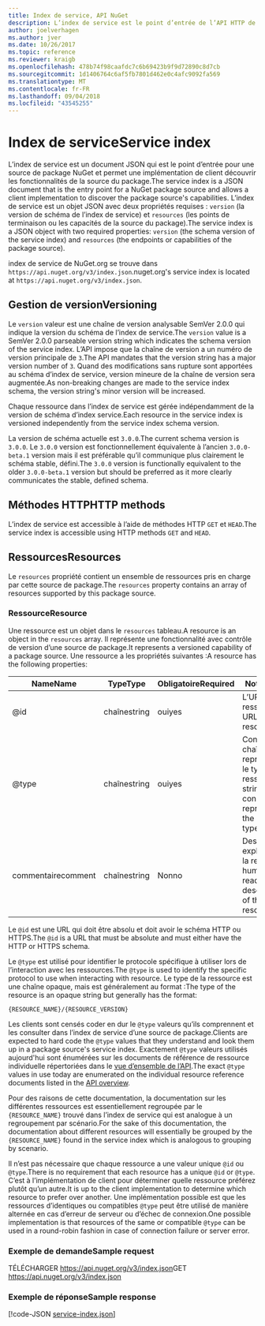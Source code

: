 ```yaml
---
title: Index de service, API NuGet
description: L’index de service est le point d’entrée de l’API HTTP de NuGet et énumère les fonctionnalités du serveur.
author: joelverhagen
ms.author: jver
ms.date: 10/26/2017
ms.topic: reference
ms.reviewer: kraigb
ms.openlocfilehash: 478b74f98caafdc7c6b69423b9f9d72890c8d7cb
ms.sourcegitcommit: 1d1406764c6af5fb7801d462e0c4afc9092fa569
ms.translationtype: MT
ms.contentlocale: fr-FR
ms.lasthandoff: 09/04/2018
ms.locfileid: "43545255"
---
```

# <a name="service-index"></a><span data-ttu-id="27ac0-103">Index de service</span><span class="sxs-lookup"><span data-stu-id="27ac0-103">Service index</span></span>

<span data-ttu-id="27ac0-104">L’index de service est un document JSON qui est le point d’entrée pour une source de package NuGet et permet une implémentation de client découvrir les fonctionnalités de la source du package.</span><span class="sxs-lookup"><span data-stu-id="27ac0-104">The service index is a JSON document that is the entry point for a NuGet package source and allows a client implementation to discover the package source's capabilities.</span></span> <span data-ttu-id="27ac0-105">L’index de service est un objet JSON avec deux propriétés requises : `version` (la version de schéma de l’index de service) et `resources` (les points de terminaison ou les capacités de la source du package).</span><span class="sxs-lookup"><span data-stu-id="27ac0-105">The service index is a JSON object with two required properties: `version` (the schema version of the service index) and `resources`  (the endpoints or capabilities of the package source).</span></span>

<span data-ttu-id="27ac0-106">index de service de NuGet.org se trouve dans `https://api.nuget.org/v3/index.json`.</span><span class="sxs-lookup"><span data-stu-id="27ac0-106">nuget.org's service index is located at `https://api.nuget.org/v3/index.json`.</span></span>

## <a name="versioning"></a><span data-ttu-id="27ac0-107">Gestion de version</span><span class="sxs-lookup"><span data-stu-id="27ac0-107">Versioning</span></span>

<span data-ttu-id="27ac0-108">Le `version` valeur est une chaîne de version analysable SemVer 2.0.0 qui indique la version du schéma de l’index de service.</span><span class="sxs-lookup"><span data-stu-id="27ac0-108">The `version` value is a SemVer 2.0.0 parseable version string which indicates the schema version of the service index.</span></span> <span data-ttu-id="27ac0-109">L’API impose que la chaîne de version a un numéro de version principale de `3`.</span><span class="sxs-lookup"><span data-stu-id="27ac0-109">The API mandates that the version string has a major version number of `3`.</span></span> <span data-ttu-id="27ac0-110">Quand des modifications sans rupture sont apportées au schéma d’index de service, version mineure de la chaîne de version sera augmentée.</span><span class="sxs-lookup"><span data-stu-id="27ac0-110">As non-breaking changes are made to the service index schema, the version string's minor version will be increased.</span></span>

<span data-ttu-id="27ac0-111">Chaque ressource dans l’index de service est gérée indépendamment de la version de schéma d’index service.</span><span class="sxs-lookup"><span data-stu-id="27ac0-111">Each resource in the service index is versioned independently from the service index schema version.</span></span>

<span data-ttu-id="27ac0-112">La version de schéma actuelle est `3.0.0`.</span><span class="sxs-lookup"><span data-stu-id="27ac0-112">The current schema version is `3.0.0`.</span></span> <span data-ttu-id="27ac0-113">Le `3.0.0` version est fonctionnellement équivalente à l’ancien `3.0.0-beta.1` version mais il est préférable qu’il communique plus clairement le schéma stable, défini.</span><span class="sxs-lookup"><span data-stu-id="27ac0-113">The `3.0.0` version is functionally equivalent to the older `3.0.0-beta.1` version but should be preferred as it more clearly communicates the stable, defined schema.</span></span>

## <a name="http-methods"></a><span data-ttu-id="27ac0-114">Méthodes HTTP</span><span class="sxs-lookup"><span data-stu-id="27ac0-114">HTTP methods</span></span>

<span data-ttu-id="27ac0-115">L’index de service est accessible à l’aide de méthodes HTTP `GET` et `HEAD`.</span><span class="sxs-lookup"><span data-stu-id="27ac0-115">The service index is accessible using HTTP methods `GET` and `HEAD`.</span></span>

## <a name="resources"></a><span data-ttu-id="27ac0-116">Ressources</span><span class="sxs-lookup"><span data-stu-id="27ac0-116">Resources</span></span>

<span data-ttu-id="27ac0-117">Le `resources` propriété contient un ensemble de ressources pris en charge par cette source de package.</span><span class="sxs-lookup"><span data-stu-id="27ac0-117">The `resources` property contains an array of resources supported by this package source.</span></span>

### <a name="resource"></a><span data-ttu-id="27ac0-118">Ressource</span><span class="sxs-lookup"><span data-stu-id="27ac0-118">Resource</span></span>

<span data-ttu-id="27ac0-119">Une ressource est un objet dans le `resources` tableau.</span><span class="sxs-lookup"><span data-stu-id="27ac0-119">A resource is an object in the `resources` array.</span></span> <span data-ttu-id="27ac0-120">Il représente une fonctionnalité avec contrôle de version d’une source de package.</span><span class="sxs-lookup"><span data-stu-id="27ac0-120">It represents a versioned capability of a package source.</span></span> <span data-ttu-id="27ac0-121">Une ressource a les propriétés suivantes :</span><span class="sxs-lookup"><span data-stu-id="27ac0-121">A resource has the following properties:</span></span>

<span data-ttu-id="27ac0-122">Name</span><span class="sxs-lookup"><span data-stu-id="27ac0-122">Name</span></span>          | <span data-ttu-id="27ac0-123">Type</span><span class="sxs-lookup"><span data-stu-id="27ac0-123">Type</span></span>   | <span data-ttu-id="27ac0-124">Obligatoire</span><span class="sxs-lookup"><span data-stu-id="27ac0-124">Required</span></span> | <span data-ttu-id="27ac0-125">Notes</span><span class="sxs-lookup"><span data-stu-id="27ac0-125">Notes</span></span>
------------- | ------ | -------- | -----
@id           | <span data-ttu-id="27ac0-126">chaîne</span><span class="sxs-lookup"><span data-stu-id="27ac0-126">string</span></span> | <span data-ttu-id="27ac0-127">oui</span><span class="sxs-lookup"><span data-stu-id="27ac0-127">yes</span></span>      | <span data-ttu-id="27ac0-128">L’URL de la ressource</span><span class="sxs-lookup"><span data-stu-id="27ac0-128">The URL to the resource</span></span>
@type         | <span data-ttu-id="27ac0-129">chaîne</span><span class="sxs-lookup"><span data-stu-id="27ac0-129">string</span></span> | <span data-ttu-id="27ac0-130">oui</span><span class="sxs-lookup"><span data-stu-id="27ac0-130">yes</span></span>      | <span data-ttu-id="27ac0-131">Constante de chaîne représentant le type de ressource</span><span class="sxs-lookup"><span data-stu-id="27ac0-131">A string constant representing the resource type</span></span>
<span data-ttu-id="27ac0-132">commentaire</span><span class="sxs-lookup"><span data-stu-id="27ac0-132">comment</span></span>       | <span data-ttu-id="27ac0-133">chaîne</span><span class="sxs-lookup"><span data-stu-id="27ac0-133">string</span></span> | <span data-ttu-id="27ac0-134">Non</span><span class="sxs-lookup"><span data-stu-id="27ac0-134">no</span></span>       | <span data-ttu-id="27ac0-135">Description explicite de la ressource</span><span class="sxs-lookup"><span data-stu-id="27ac0-135">A human readable description of the resource</span></span>

<span data-ttu-id="27ac0-136">Le `@id` est une URL qui doit être absolu et doit avoir le schéma HTTP ou HTTPS.</span><span class="sxs-lookup"><span data-stu-id="27ac0-136">The `@id` is a URL that must be absolute and must either have the HTTP or HTTPS schema.</span></span>

<span data-ttu-id="27ac0-137">Le `@type` est utilisé pour identifier le protocole spécifique à utiliser lors de l’interaction avec les ressources.</span><span class="sxs-lookup"><span data-stu-id="27ac0-137">The `@type` is used to identify the specific protocol to use when interacting with resource.</span></span> <span data-ttu-id="27ac0-138">Le type de la ressource est une chaîne opaque, mais est généralement au format :</span><span class="sxs-lookup"><span data-stu-id="27ac0-138">The type of the resource is an opaque string but generally has the format:</span></span>

    {RESOURCE_NAME}/{RESOURCE_VERSION}

<span data-ttu-id="27ac0-139">Les clients sont censés coder en dur le `@type` valeurs qu’ils comprennent et les consulter dans l’index de service d’une source de package.</span><span class="sxs-lookup"><span data-stu-id="27ac0-139">Clients are expected to hard code the `@type` values that they understand and look them up in a package source's service index.</span></span> <span data-ttu-id="27ac0-140">Exactement `@type` valeurs utilisés aujourd'hui sont énumérées sur les documents de référence de ressource individuelle répertoriées dans le [vue d’ensemble de l’API](overview.md#resources-and-schema).</span><span class="sxs-lookup"><span data-stu-id="27ac0-140">The exact `@type` values in use today are enumerated on the individual resource reference documents listed in the [API overview](overview.md#resources-and-schema).</span></span>

<span data-ttu-id="27ac0-141">Pour des raisons de cette documentation, la documentation sur les différentes ressources est essentiellement regroupée par le `{RESOURCE_NAME}` trouvé dans l’index de service qui est analogue à un regroupement par scénario.</span><span class="sxs-lookup"><span data-stu-id="27ac0-141">For the sake of this documentation, the documentation about different resources will essentially be grouped by the `{RESOURCE_NAME}` found in the service index which is analogous to grouping by scenario.</span></span> 

<span data-ttu-id="27ac0-142">Il n’est pas nécessaire que chaque ressource a une valeur unique `@id` ou `@type`.</span><span class="sxs-lookup"><span data-stu-id="27ac0-142">There is no requirement that each resource has a unique `@id` or `@type`.</span></span> <span data-ttu-id="27ac0-143">C’est à l’implémentation de client pour déterminer quelle ressource préférez plutôt qu’un autre.</span><span class="sxs-lookup"><span data-stu-id="27ac0-143">It is up to the client implementation to determine which resource to prefer over another.</span></span> <span data-ttu-id="27ac0-144">Une implémentation possible est que les ressources d’identiques ou compatibles `@type` peut être utilisé de manière alternée en cas d’erreur de serveur ou d’échec de connexion.</span><span class="sxs-lookup"><span data-stu-id="27ac0-144">One possible implementation is that resources of the same or compatible `@type` can be used in a round-robin fashion in case of connection failure or server error.</span></span>

### <a name="sample-request"></a><span data-ttu-id="27ac0-145">Exemple de demande</span><span class="sxs-lookup"><span data-stu-id="27ac0-145">Sample request</span></span>

<span data-ttu-id="27ac0-146">TÉLÉCHARGER https://api.nuget.org/v3/index.json</span><span class="sxs-lookup"><span data-stu-id="27ac0-146">GET https://api.nuget.org/v3/index.json</span></span>

### <a name="sample-response"></a><span data-ttu-id="27ac0-147">Exemple de réponse</span><span class="sxs-lookup"><span data-stu-id="27ac0-147">Sample response</span></span>

[!code-JSON [service-index.json](./_data/service-index.json)]
